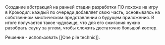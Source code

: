 Создание абстракций на ранней стадии разработки ПО похоже на игру в Крокодил: каждый по очереди добавляет свою часть, основываясь на собственном мистическом представлении о будущем приложения. В итоге получается такое чудовище, что для его сжигания нужно разобрать сауну за углом, чтобы сложить достаточно большой костер.

Решение - использовать [[One pile technic]].